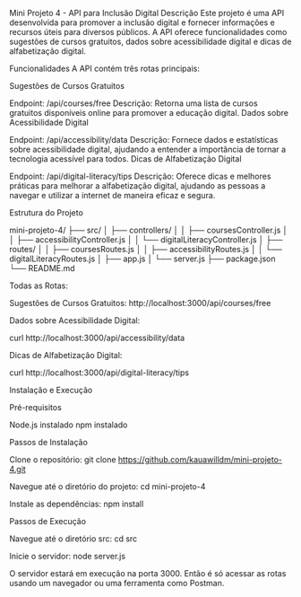 Mini Projeto 4 - API para Inclusão Digital
Descrição
Este projeto é uma API desenvolvida para promover a inclusão digital e fornecer informações e recursos úteis para diversos públicos. A API oferece funcionalidades como sugestões de cursos gratuitos, dados sobre acessibilidade digital e dicas de alfabetização digital.

Funcionalidades
A API contém três rotas principais:

Sugestões de Cursos Gratuitos

Endpoint: /api/courses/free
Descrição: Retorna uma lista de cursos gratuitos disponíveis online para promover a educação digital.
Dados sobre Acessibilidade Digital

Endpoint: /api/accessibility/data
Descrição: Fornece dados e estatísticas sobre acessibilidade digital, ajudando a entender a importância de tornar a tecnologia acessível para todos.
Dicas de Alfabetização Digital

Endpoint: /api/digital-literacy/tips
Descrição: Oferece dicas e melhores práticas para melhorar a alfabetização digital, ajudando as pessoas a navegar e utilizar a internet de maneira eficaz e segura.


Estrutura do Projeto

mini-projeto-4/
├── src/
│   ├── controllers/
│   │   ├── coursesController.js
│   │   ├── accessibilityController.js
│   │   └── digitalLiteracyController.js
│   ├── routes/
│   │   ├── coursesRoutes.js
│   │   ├── accessibilityRoutes.js
│   │   └── digitalLiteracyRoutes.js
│   ├── app.js
│   └── server.js
├── package.json
└── README.md

Todas as Rotas:

Sugestões de Cursos Gratuitos:
http://localhost:3000/api/courses/free


Dados sobre Acessibilidade Digital:

curl http://localhost:3000/api/accessibility/data


Dicas de Alfabetização Digital:

curl http://localhost:3000/api/digital-literacy/tips


Instalação e Execução

Pré-requisitos

Node.js instalado
npm instalado

Passos de Instalação

Clone o repositório: git clone https://github.com/kauawilldm/mini-projeto-4.git

Navegue até o diretório do projeto: cd mini-projeto-4

Instale as dependências: npm install

Passos de Execução

Navegue até o diretório src: cd src

Inicie o servidor: node server.js

O servidor estará em execução na porta 3000. Então é só acessar as rotas usando um navegador ou uma ferramenta como Postman.